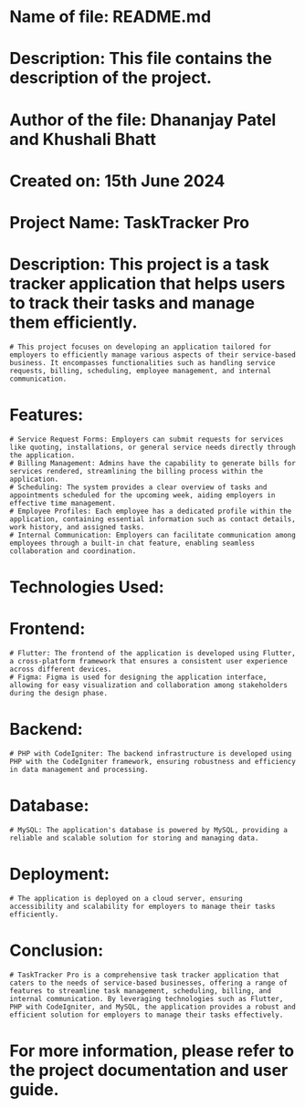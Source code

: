 # Name of file: README.md 
# Description: This file contains the description of the project.
# Author of the file: Dhananjay Patel and Khushali Bhatt
# Created on: 15th June 2024

# Project Name: TaskTracker Pro 
# Description: This project is a task tracker application that helps users to track their tasks and manage them efficiently.
    # This project focuses on developing an application tailored for employers to efficiently manage various aspects of their service-based business. It encompasses functionalities such as handling service requests, billing, scheduling, employee management, and internal communication. 

# Features:
    # Service Request Forms: Employers can submit requests for services like quoting, installations, or general service needs directly through the application. 
    # Billing Management: Admins have the capability to generate bills for services rendered, streamlining the billing process within the application. 
    # Scheduling: The system provides a clear overview of tasks and appointments scheduled for the upcoming week, aiding employers in effective time management. 
    # Employee Profiles: Each employee has a dedicated profile within the application, containing essential information such as contact details, work history, and assigned tasks. 
    # Internal Communication: Employers can facilitate communication among employees through a built-in chat feature, enabling seamless collaboration and coordination. 


# Technologies Used:

# Frontend: 
    # Flutter: The frontend of the application is developed using Flutter, a cross-platform framework that ensures a consistent user experience across different devices.
    # Figma: Figma is used for designing the application interface, allowing for easy visualization and collaboration among stakeholders during the design phase.
    
# Backend:
    # PHP with CodeIgniter: The backend infrastructure is developed using PHP with the CodeIgniter framework, ensuring robustness and efficiency in data management and processing.

# Database:
    # MySQL: The application's database is powered by MySQL, providing a reliable and scalable solution for storing and managing data.

# Deployment:
    # The application is deployed on a cloud server, ensuring accessibility and scalability for employers to manage their tasks efficiently.

# Conclusion:
    # TaskTracker Pro is a comprehensive task tracker application that caters to the needs of service-based businesses, offering a range of features to streamline task management, scheduling, billing, and internal communication. By leveraging technologies such as Flutter, PHP with CodeIgniter, and MySQL, the application provides a robust and efficient solution for employers to manage their tasks effectively.

# For more information, please refer to the project documentation and user guide.
